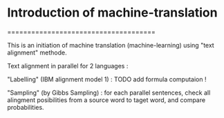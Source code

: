 # Introduction of machine-translation
=====================================

This is an initiation of machine translation (machine-learning) using "text alignment" methode.

Text alignment in parallel for 2 languages : 

"Labelling" (IBM alignment model 1) : TODO add formula computaion !

"Sampling" (by Gibbs Sampling) : for each parallel sentences, check all alingment posibilities from a source word to taget word, and compare probabilities.
